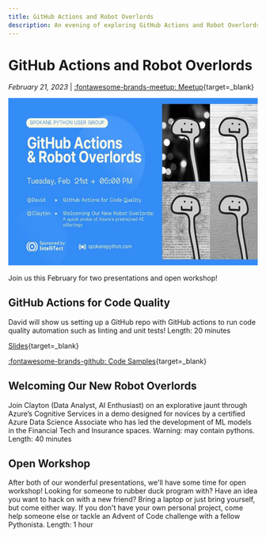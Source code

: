 ```yaml
---
title: GitHub Actions and Robot Overlords
description: An evening of exploring GitHub Actions and Robot Overlords
---
```


# GitHub Actions and Robot Overlords

_February 21, 2023_ | [:fontawesome-brands-meetup: Meetup](https://www.meetup.com/python-spokane/events/291276933/){target=_blank}

<img src="/img/github-actions-and-robot-overlords.jpg" width="600" height="337.5">

Join us this February for two presentations and open workshop!

## GitHub Actions for Code Quality
David will show us setting up a GitHub repo with GitHub actions to run code quality automation such as linting and unit tests!
Length: 20 minutes

[Slides](https://docs.google.com/presentation/d/1My-lnortnxB4sQH_3JBr0tJ1lLE2JjRQi0tCF5E_O8k/edit#slide=id.p){target=_blank}

[:fontawesome-brands-github: Code Samples](https://github.com/davidslusser/actions){target=_blank}

## Welcoming Our New Robot Overlords
Join Clayton (Data Analyst, AI Enthusiast) on an explorative jaunt through Azure’s Cognitive Services in a demo designed for novices by a certified Azure Data Science Associate who has led the development of ML models in the Financial Tech and Insurance spaces. Warning: may contain pythons.
Length: 40 minutes

## Open Workshop
After both of our wonderful presentations, we'll have some time for open workshop! Looking for someone to rubber duck program with? Have an idea you want to hack on with a new friend? Bring a laptop or just bring yourself, but come either way. If you don't have your own personal project, come help someone else or tackle an Advent of Code challenge with a fellow Pythonista.
Length: 1 hour
